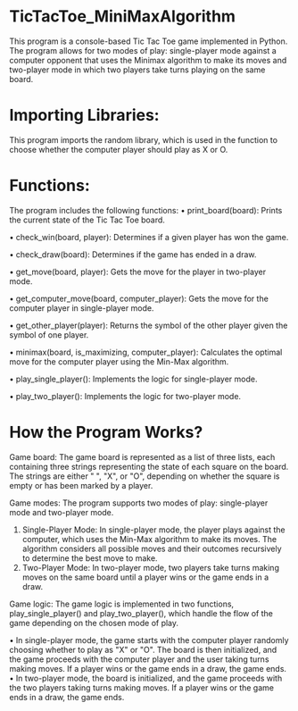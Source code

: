 # TicTacToe_MiniMaxAlgorithm


This program is a console-based Tic Tac Toe game implemented in Python. The program allows for two modes of play: single-player mode against a computer opponent that uses the Minimax algorithm to make its moves and two-player mode in which two players take turns playing on the same board. 

# Importing Libraries:

This program imports the random library, which is used in the function to choose whether the computer player should play as X or O. 

# Functions:
 
The program includes the following functions: 
•	print_board(board): Prints the current state of the Tic Tac Toe board. 

•	check_win(board, player): Determines if a given player has won the game. 

•	check_draw(board): Determines if the game has ended in a draw. 

•	get_move(board, player): Gets the move for the player in two-player mode. 

•	get_computer_move(board, computer_player): Gets the move for the computer player in single-player mode. 

•	get_other_player(player): Returns the symbol of the other player given the symbol of one player. 

•	minimax(board, is_maximizing, computer_player): Calculates the optimal move for the computer player using the Min-Max algorithm. 

•	play_single_player(): Implements the logic for single-player mode. 

•	play_two_player(): Implements the logic for two-player mode.  

# How the Program Works? 

Game board: The game board is represented as a list of three lists, each containing three strings representing the state of each square on the board. The strings are either " ", "X", or "O", depending on whether the square is empty or has been marked by a player. 

Game modes: The program supports two modes of play: single-player mode and two-player mode. 
1.	Single-Player Mode: In single-player mode, the player plays against the computer, which uses the Min-Max algorithm to make its moves. The algorithm considers all possible moves and their outcomes recursively to determine the best move to make. 
2.	Two-Player Mode: In two-player mode, two players take turns making moves on the same board until a player wins or the game ends in a draw. 

Game logic: The game logic is implemented in two functions, play_single_player() and play_two_player(), which handle the flow of the game depending on the chosen mode of play. 

•	In single-player mode, the game starts with the computer player randomly choosing whether to play as "X" or "O". The board is then initialized, and the game proceeds with the computer player and the user taking turns making moves. If a player wins or the game ends in a draw, the game ends. 
•	In two-player mode, the board is initialized, and the game proceeds with the two players taking turns making moves. If a player wins or the game ends in a draw, the game ends.
